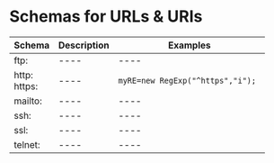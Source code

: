 # Schemas for URLs & URIs

| Schema | Description | Examples |  
| ---- | ---- | ---- |  
| ftp: | ---- | ---- |  
| http: <br> https: | ---- | ```myRE=new RegExp("^https","i"); ``` |  
| mailto: | ---- | ---- |  
| ssh: | ---- | ---- |  
| ssl: | ---- | ---- |  
| telnet: | ---- | ---- |  

